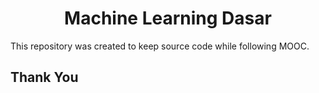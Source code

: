 <h1 align="center">Machine Learning Dasar</h1>

This repository was created to keep source code while following MOOC.

## Thank You
